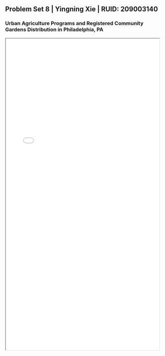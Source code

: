 ## Problem Set 8 | Yingning Xie | RUID: 209003140
### Urban Agriculture Programs and Registered Community Gardens Distribution in Philadelphia, PA

<iframe src="philly_UA_gardens.html" height="1000" width="98%"></iframe>
